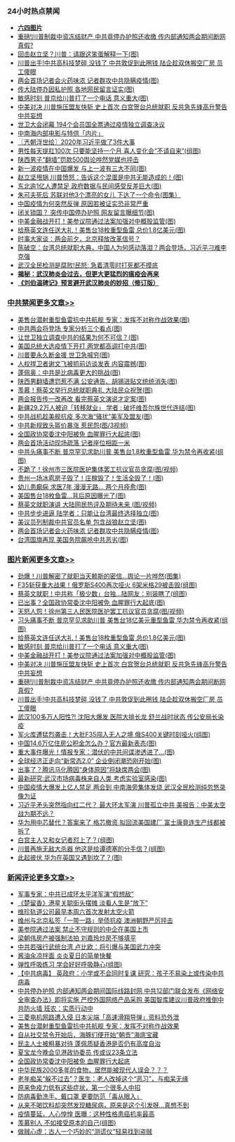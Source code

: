 <div class="catlist">
<h3>24小时热点禁闻</h3>
<ul>
<li><b><a href="64photo" target="_blank">六四图片</a></b></li>
<li><a href="https://github.com/fqnews/bnews/blob/master/topimagenews/20200520/1331670.md">重磅!川普制裁中资冻结财产 中共竟停办护照还收缴 传内部通知两会期间断网 真假?</a></li>
<li><a href="https://github.com/fqnews/bnews/blob/master/cbnews/20200521/1331843.md">回击赵立坚？川普：请跟这笨蛋解释一下(图)</a></li>
<li><a href="https://github.com/fqnews/bnews/blob/master/topimagenews/20200520/1331651.md">川普出手!中共高科技梦碎 没钱了 中共敦促到此圈钱 陆企趁双休搬空厂房 员工傻眼</a></li>
<li><a href="https://github.com/fqnews/bnews/blob/master/cbnews/20200521/1332021.md">两会首场记者会火药味浓 记者群攻中共隐瞒疫情(图)</a></li>
<li><a href="https://github.com/fqnews/bnews/blob/master/cbnews/20200521/1331824.md">传大陆停办因私护照 各地网民留言证实(图)</a></li>
<li><a href="https://github.com/fqnews/bnews/blob/master/topimagenews/20200521/1331927.md">敏感时刻 普京给川普打了一个电话 意义重大(图)</a></li>
<li><a href="https://github.com/fqnews/bnews/blob/master/topimagenews/20200520/1331687.md">中美对决 川普施压盟友快斩 史上首次 白宫贺台总统就职 反共急先锋高升警告中共妄想</a></li>
<li><a href="https://github.com/fqnews/bnews/blob/master/comments/20200521/1331787.md">世卫大会闭幕   194个会员国全票通过疫情独立调查决议</a></li>
<li><a href="https://github.com/fqnews/bnews/blob/master/yule/20200521/1331837.md">中南海内部电影与特供「内片」</a></li>
<li><a href="https://github.com/fqnews/bnews/blob/master/ssgc/20200521/1331840.md">〖兲朝浮世绘〗2020年习近平做了3件大事</a></li>
<li><a href="https://github.com/fqnews/bnews/blob/master/health/20200521/1331933.md">男性每天提肛100次 只要能坚持一个月 喜人变化会“不请自来”(组图)</a></li>
<li><a href="https://github.com/fqnews/bnews/blob/master/headline/20200520/1331655.md">陕西男子“翻墙”罚款500舆论哗然党媒也抨击</a></li>
<li><a href="https://github.com/fqnews/bnews/blob/master/cbnews/20200521/1331963.md">新一波疫情在中国爆发 与上一波有三大不同(图)</a></li>
<li><a href="https://github.com/fqnews/bnews/blob/master/cbnews/20200521/1331950.md">赵立坚甩锅 川普愤怒：告诉这个混蛋是中共无能造成的！(图)</a></li>
<li><a href="https://github.com/fqnews/bnews/blob/master/cbnews/20200521/1331833.md">东北逾1亿人遭禁足 政府数据与民间感受反差巨大(图)</a></li>
<li><a href="https://github.com/fqnews/bnews/blob/master/lifebaike/20200521/1331881.md">朱可夫死后 苏联对他3个漂亮的女儿 下达了一个命令(图集）</a></li>
<li><a href="https://github.com/fqnews/bnews/blob/master/comments/20200521/1331989.md">中国疫情为何突然反弹 原因若被证实恐非常严重</a></li>
<li><a href="https://github.com/fqnews/bnews/blob/master/cnnews/20200521/1332064.md">闭关锁国？ 突传中国停办护照 网友留言曝细节(图)</a></li>
<li><a href="https://github.com/fqnews/bnews/blob/master/topimagenews/20200521/1331864.md">中美金融战开打！美参议院通过法案加强对中概股监管(图)</a></li>
<li><a href="https://github.com/fqnews/bnews/blob/master/topimagenews/20200521/1331949.md">给蔡英文连任送大礼！美售台18枚重型鱼雷 总价1.8亿美元(图)</a></li>
<li><a href="https://github.com/fqnews/bnews/blob/master/headline/20200520/1331656.md">时事大家谈：两会前夕，北京释放改革信号？</a></li>
<li><a href="https://github.com/fqnews/bnews/blob/master/cbnews/20200521/1331842.md">陈破空：台湾总统就职大典，中国人为何感动落泪？两会登场，习近平刁难李克强 </a></li>
<li><a href="https://github.com/fqnews/bnews/blob/master/comments/20200520/1331725.md">武汉全民检测是腐败!民怒: 急着清零时打死都不摸底</a></li>
<li><b><a href="https://github.com/fqnews/bnews/blob/master/comments/20200211/1275071.md" target="_blank">揭秘：武汉肺炎会过去，但更大更猛烈的瘟疫会再来</a></b></li>
<li><b><a href="https://github.com/fqnews/bnews/blob/master/comments/20200207/1272816.md" target="_blank">《刘伯温碑记》预言避开武汉肺炎的妙招（修订版）</a></b></li>
</ul>
</div>

<div class="catlist">
<h3><a href="https://github.com/fqnews/bnews/blob/master/cbnews/" target="_blank">中共禁闻</a><span><a href="https://github.com/fqnews/bnews/blob/master/cbnews/" target="_blank" rel="nofollow">更多文章>></a></span></h3>
<ul>
<li><a href="https://github.com/fqnews/bnews/blob/master/cbnews/20200521/1332178.md" target="_blank">美售台潜射重型鱼雷抗中共航舰 专家：发挥不对称作战效果(图)</a></li>
<li><a href="https://github.com/fqnews/bnews/blob/master/cbnews/20200521/1332173.md" target="_blank">中共两会将登场 专家分析三个看点(图)</a></li>
<li><a href="https://github.com/fqnews/bnews/blob/master/cbnews/20200521/1332172.md" target="_blank">让世卫独立调查中共的结果为何不可信？(图)</a></li>
<li><a href="https://github.com/fqnews/bnews/blob/master/cbnews/20200521/1332142.md" target="_blank">美国总统大选疫情下开打 两党都高调打中共(图)</a></li>
<li><a href="https://github.com/fqnews/bnews/blob/master/cbnews/20200521/1332133.md" target="_blank">川普要永久断金援 世卫急喊穷(图)</a></li>
<li><a href="https://github.com/fqnews/bnews/blob/master/cbnews/20200521/1332128.md" target="_blank">人权捍卫者谢文飞被抓前访谈发表 内容震撼(图)</a></li>
<li><a href="https://github.com/fqnews/bnews/blob/master/cbnews/20200521/1332117.md" target="_blank">蓬佩奥：中共是比病毒更大的挑战(图)</a></li>
<li><a href="https://github.com/fqnews/bnews/blob/master/cbnews/20200521/1332107.md" target="_blank">陕西男翻墙遭罚惹不满 公安通告、胡锡进贴文统统消失(图)</a></li>
<li><a href="https://github.com/fqnews/bnews/blob/master/cbnews/20200521/1332096.md" target="_blank">羡慕！蔡英文举行总统就职典礼 大陆民众祝贺(图)</a></li>
<li><a href="https://github.com/fqnews/bnews/blob/master/cbnews/20200521/1332092.md" target="_blank">两会报告传一改再改 看完蔡英文演说才定案(图)</a></li>
<li><a href="https://github.com/fqnews/bnews/blob/master/cbnews/20200521/1332091.md" target="_blank">新疆29.2万人被迫「转移就业」 学者 : 破坏维吾尔族世代连结(图)</a></li>
<li><a href="https://github.com/fqnews/bnews/blob/master/cbnews/20200521/1332083.md" target="_blank">中共战机趁美舰抗疫 多次海“骚扰”美军及盟友(图)</a></li>
<li><a href="https://github.com/fqnews/bnews/blob/master/cbnews/20200521/1332082.md" target="_blank">中共新规致头盔价暴涨 惹民怨(图/3视频)</a></li>
<li><a href="https://github.com/fqnews/bnews/blob/master/cbnews/20200521/1332069.md" target="_blank">全国政协常委沈中阳被免 血腥罪行大起底(图)</a></li>
<li><a href="https://github.com/fqnews/bnews/blob/master/cbnews/20200521/1332068.md" target="_blank">两会首场活动现场疏落 记者座位相距一米</a></li>
<li><a href="https://github.com/fqnews/bnews/blob/master/cbnews/20200521/1332063.md" target="_blank">中共头痛事不断 普京罕见求助川普 美售台1.8枚重型鱼雷 华为禁令再收紧(组图)</a></li>
<li><a href="https://github.com/fqnews/bnews/blob/master/cbnews/20200521/1332062.md" target="_blank">不跪了！徐州市三医院医护集体罢工抗议官员贪腐(图/视频)</a></li>
<li><a href="https://github.com/fqnews/bnews/blob/master/cbnews/20200521/1332053.md" target="_blank">贵州一场冰雹房子毁了！庄稼毁了！生活全毁了！(图)</a></li>
<li><a href="https://github.com/fqnews/bnews/blob/master/cbnews/20200521/1332050.md" target="_blank">幼儿患癫痫 求医7年 漫漫无路&#8230; 两个月痊愈(图)</a></li>
<li><a href="https://github.com/fqnews/bnews/blob/master/cbnews/20200521/1332038.md" target="_blank">美国售台18枚鱼雷…背后原因曝光了(图)</a></li>
<li><a href="https://github.com/fqnews/bnews/blob/master/cbnews/20200521/1332037.md" target="_blank">蔡英文就职演讲 大陆网民热评及期待未来 (图/视频)</a></li>
<li><a href="https://github.com/fqnews/bnews/blob/master/cbnews/20200521/1332036.md" target="_blank">中共步步进逼 陆学者：只能让台湾最终选择独立(图)</a></li>
<li><a href="https://github.com/fqnews/bnews/blob/master/cbnews/20200521/1332022.md" target="_blank">美议员列制裁中共官员名单 包含战狼赵立坚(图)</a></li>
<li><a href="https://github.com/fqnews/bnews/blob/master/cbnews/20200521/1332021.md" target="_blank">两会首场记者会火药味浓 记者群攻中共隐瞒疫情(图)</a></li>
<li><a href="https://github.com/fqnews/bnews/blob/master/cbnews/20200521/1331984.md" target="_blank">台湾国旗再现 美国务院飙呛中共恶劣(图)</a></li>

</ul>
</div>
<div class="catlist">
<h3><a href="https://github.com/fqnews/bnews/blob/master/topimagenews/" target="_blank">图片新闻</a><span><a href="https://github.com/fqnews/bnews/blob/master/topimagenews/" target="_blank" rel="nofollow">更多文章>></a></span></h3>
<ul>
<li><a href="https://github.com/fqnews/bnews/blob/master/topimagenews/20200521/1332127.md" target="_blank">劲爆！川普解密了就职当天赖斯的密信…舆论一片哗然(图集)</a></li>
<li><a href="https://github.com/fqnews/bnews/blob/master/topimagenews/20200521/1332126.md" target="_blank">F35斩获重大战果！俄罗斯S400再次哑火 6架米格29被击毁(组图)</a></li>
<li><a href="https://github.com/fqnews/bnews/blob/master/topimagenews/20200521/1332090.md" target="_blank">蔡英文就职！中共称「极少数」台独…陆网友：别装瞎了(组图)</a></li>
<li><a href="https://github.com/fqnews/bnews/blob/master/topimagenews/20200521/1332089.md" target="_blank">已出事？全国政协常委沈中阳被免 血腥罪行大起底(图)</a></li>
<li><a href="https://github.com/fqnews/bnews/blob/master/topimagenews/20200521/1332067.md" target="_blank">天怒人怨！徐州第三人民医院医护罢工抗议官员贪腐(图/视频)</a></li>
<li><a href="https://github.com/fqnews/bnews/blob/master/topimagenews/20200521/1332066.md" target="_blank">习头痛事不断 普京罕见求助川普 美售台18亿美元重型鱼雷 华为禁令再收紧(组图)</a></li>
<li><a href="https://github.com/fqnews/bnews/blob/master/topimagenews/20200521/1331949.md" target="_blank">给蔡英文连任送大礼！美售台18枚重型鱼雷 总价1.8亿美元(图)</a></li>
<li><a href="https://github.com/fqnews/bnews/blob/master/topimagenews/20200521/1331927.md" target="_blank">敏感时刻 普京给川普打了一个电话 意义重大(图)</a></li>
<li><a href="https://github.com/fqnews/bnews/blob/master/topimagenews/20200521/1331864.md" target="_blank">中美金融战开打！美参议院通过法案加强对中概股监管(图)</a></li>
<li><a href="https://github.com/fqnews/bnews/blob/master/topimagenews/20200520/1331687.md" target="_blank">中美对决 川普施压盟友快斩 史上首次 白宫贺台总统就职 反共急先锋高升警告中共妄想</a></li>
<li><a href="https://github.com/fqnews/bnews/blob/master/topimagenews/20200520/1331670.md" target="_blank">重磅!川普制裁中资冻结财产 中共竟停办护照还收缴 传内部通知两会期间断网 真假?</a></li>
<li><a href="https://github.com/fqnews/bnews/blob/master/topimagenews/20200520/1331651.md" target="_blank">川普出手!中共高科技梦碎 没钱了 中共敦促到此圈钱 陆企趁双休搬空厂房 员工傻眼</a></li>
<li><a href="https://github.com/fqnews/bnews/blob/master/topimagenews/20200520/1331602.md" target="_blank">武汉100多万人阳性?! 沈阳大爆发 医院大排长龙 舒兰战时状态 传公安局长染疫</a></li>
<li><a href="https://github.com/fqnews/bnews/blob/master/topimagenews/20200520/1331542.md" target="_blank">军火库遭猛烈袭击！大批F35闯入无人之境 俄S400关键时刻哑火(组图)</a></li>
<li><a href="https://github.com/fqnews/bnews/blob/master/topimagenews/20200520/1331524.md" target="_blank">中国14.6万亿住房公积金怎么办？官方最新表态(图)</a></li>
<li><a href="https://github.com/fqnews/bnews/blob/master/topimagenews/20200520/1331396.md" target="_blank">重大事件曝光！情报专家：潜伏的中共间谍渗透进了&#8230;(图)</a></li>
<li><a href="https://github.com/fqnews/bnews/blob/master/topimagenews/20200519/1331138.md" target="_blank">全球经济正走向“新常态2.0” 企业倒闭潮恐刚开始(图)</a></li>
<li><a href="https://github.com/fqnews/bnews/blob/master/topimagenews/20200519/1331125.md" target="_blank">出事了？腾讯马化腾因“身体原因”将缺席两会(图)</a></li>
<li><a href="https://github.com/fqnews/bnews/blob/master/topimagenews/20200519/1331124.md" target="_blank">最新研究:武汉市场病毒株来自人类 考虑实验室感染(图)</a></li>
<li><a href="https://github.com/fqnews/bnews/blob/master/topimagenews/20200519/1331097.md" target="_blank">中国疫情大爆发上亿人禁足 两会到 中南海旁集体发烧 武汉全民检测纯忽悠录像为证</a></li>
<li><a href="https://github.com/fqnews/bnews/blob/master/topimagenews/20200519/1331072.md" target="_blank">习近平矛头突然指向红二代？ 最大环太军演 川普孤立中共 美报告：中美太空战为期不远？</a></li>
<li><a href="https://github.com/fqnews/bnews/blob/master/topimagenews/20200519/1331064.md" target="_blank">华为用中芯替代？答案来了 格芯撤资 拟回流美国建厂 富士康竟连生产线都被拆了</a></li>
<li><a href="https://github.com/fqnews/bnews/blob/master/topimagenews/20200519/1330961.md" target="_blank">白宫主人又和女记者怼上了？(组图)</a></li>
<li><a href="https://github.com/fqnews/bnews/blob/master/topimagenews/20200519/1330917.md" target="_blank">川普再施无敌大杀器 他这是给谭德塞的分手信？(组图)</a></li>
<li><a href="https://github.com/fqnews/bnews/blob/master/topimagenews/20200519/1330909.md" target="_blank">此起彼伏 华为在英国又遇到坎了？(图)</a></li>

</ul>
</div>
<div class="catlist">
<h3><a href="https://github.com/fqnews/bnews/blob/master/comments/" target="_blank">新闻评论</a><span><a href="https://github.com/fqnews/bnews/blob/master/comments/" target="_blank" rel="nofollow">更多文章>></a></span></h3>
<ul>
<li><a href="https://github.com/fqnews/bnews/blob/master/comments/20200521/1332179.md" target="_blank">军事专家：中共已成环太平洋军演“假想敌”</a></li>
<li><a href="https://github.com/fqnews/bnews/blob/master/comments/20200521/1332174.md" target="_blank">《楚留香》港星关聪街头摆摊  淡看人生是“放下”</a></li>
<li><a href="https://github.com/fqnews/bnews/blob/master/comments/20200521/1332166.md" target="_blank">维珍轨道公司最早本周六首次发射太空火箭</a></li>
<li><a href="https://github.com/fqnews/bnews/blob/master/comments/20200521/1332165.md" target="_blank">维州与北京私签「一带一路」举债抗疫 澳洲朝野严厉抨击</a></li>
<li><a href="https://github.com/fqnews/bnews/blob/master/comments/20200521/1332164.md" target="_blank">美参院通过法案 禁止不守规则的中企在美国上市</a></li>
<li><a href="https://github.com/fqnews/bnews/blob/master/comments/20200521/1332154.md" target="_blank">梁朝伟房产被强制法拍  刘嘉玲炒房不够填平</a></li>
<li><a href="https://github.com/fqnews/bnews/blob/master/comments/20200521/1332143.md" target="_blank">中共若强行武统台湾 卢比欧：将引爆与美国武力冲突</a></li>
<li><a href="https://github.com/fqnews/bnews/blob/master/comments/20200521/1332139.md" target="_blank">酱油汆凉拌面 炎炎夏日的简单快餐</a></li>
<li><a href="https://github.com/fqnews/bnews/blob/master/comments/20200521/1332136.md" target="_blank">弹性呼吸练习 学会好好呼吸静心(组图)</a></li>
<li><a href="https://github.com/fqnews/bnews/blob/master/comments/20200521/1332129.md" target="_blank">【中共病毒】 英政府：小学或不会同时复课 研究：孩子不易染上或传染中共病毒</a></li>
<li><a href="https://github.com/fqnews/bnews/blob/master/comments/20200521/1332125.md" target="_blank">中共停办护照 内部通知两会期间国际线路封网 中共12部门联合发布《网络安全审查办法》即将实施 严控外国网络产品采购 美国智库建议川普政府推倒中共防火墙 班农：实质行动中</a></li>
<li><a href="https://github.com/fqnews/bnews/blob/master/comments/20200521/1332118.md" target="_blank">三菱电机网路遭入侵 日本尖端「高速滑翔导弹」资料恐外泄</a></li>
<li><a href="https://github.com/fqnews/bnews/blob/master/comments/20200521/1332111.md" target="_blank">美售台潜射重型鱼雷抗中共航舰  专家：发挥不对称作战效果</a></li>
<li><a href="https://github.com/fqnews/bnews/blob/master/comments/20200521/1332110.md" target="_blank">自从社交禁令开始后，海豚们便开始“朝贡”海底宝藏</a></li>
<li><a href="https://github.com/fqnews/bnews/blob/master/comments/20200521/1332071.md" target="_blank">民主人士被粗暴对待 蓬佩质疑香港是否仍有高度自治</a></li>
<li><a href="https://github.com/fqnews/bnews/blob/master/comments/20200521/1332070.md" target="_blank">夏宝龙今晚会见港政协委员 传或议23条立法</a></li>
<li><a href="https://github.com/fqnews/bnews/blob/master/comments/20200521/1332065.md" target="_blank">全国政协常委沈中阳被免 血腥罪行大起底</a></li>
<li><a href="https://github.com/fqnews/bnews/blob/master/comments/20200521/1332059.md" target="_blank">中华民族2000多年的食物，居然能被现代人误会？？？</a></li>
<li><a href="https://github.com/fqnews/bnews/blob/master/comments/20200521/1332058.md" target="_blank">老年痴呆“躲不过去”？医生：老人改掉这个“恶习”，与痴呆无缘</a></li>
<li><a href="https://github.com/fqnews/bnews/blob/master/comments/20200521/1332057.md" target="_blank">原来免疫力低有这些症状，第一个很多人中招</a></li>
<li><a href="https://github.com/fqnews/bnews/blob/master/comments/20200521/1332056.md" target="_blank">防病毒勤洗手、戴口罩 更要防范「毒从眼入」</a></li>
<li><a href="https://github.com/fqnews/bnews/blob/master/comments/20200521/1332055.md" target="_blank">从来不喝饮料却突然发现糖尿病，原来是这个引发呀&#8230;真想不到</a></li>
<li><a href="https://github.com/fqnews/bnews/blob/master/comments/20200521/1332054.md" target="_blank">疫情蔓延，人心惶惶 医曝：这种性格患癌机率最高</a></li>
<li><a href="https://github.com/fqnews/bnews/blob/master/comments/20200521/1332047.md" target="_blank">羡慕别人 不如接受原本的自己(组图)</a></li>
<li><a href="https://github.com/fqnews/bnews/blob/master/comments/20200521/1332041.md" target="_blank">做贼心虚：古人一个巧妙的“测谎仪”轻易找到盗贼</a></li>

</ul>
</div>